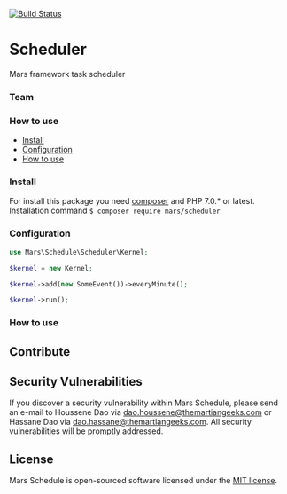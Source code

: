 [![Build Status](https://travis-ci.org/marsphp/scheduler.svg?branch=master)](https://travis-ci.org/marsphp/scheduler)

# Scheduler
Mars framework task scheduler

### Team

### How to use

- [Install](#install)
- [Configuration](#configuration)
- [How to use](#how_to_use)

### Install

For install this package you need [composer]() and PHP 7.0.* or latest. Installation command
`$ composer require mars/scheduler`

### Configuration

```PHP
use Mars\Schedule\Scheduler\Kernel;

$kernel = new Kernel;

$kernel->add(new SomeEvent())->everyMinute();

$kernel->run();
```

### How to use

## Contribute

## Security Vulnerabilities

If you discover a security vulnerability within Mars Schedule, please send an e-mail to Houssene Dao via [dao.houssene@themartiangeeks.com](mailto:dao.houssene@themartiangeeks.com) or Hassane Dao via [dao.hassane@themartiangeeks.com](mailto:dao.hassane@themartiangeeks.com). All security vulnerabilities will be promptly addressed.

## License

Mars Schedule is open-sourced software licensed under the [MIT license](http://opensource.org/licenses/MIT).
